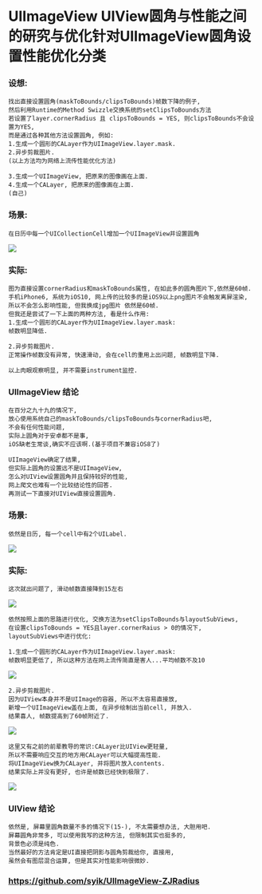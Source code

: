 # UIImageView UIView圆角与性能之间的研究与优化针对UIImageView圆角设置性能优化分类


### 设想:
```
找出直接设置圆角(maskToBounds/clipsToBounds)帧数下降的例子, 
然后利用Runtime的Method Swizzle交换系统的setClipsToBounds方法 
若设置了layer.cornerRadius 且 clipsToBounds = YES, 则clipsToBounds不会设置为YES, 
而是通过各种其他方法设置圆角, 例如:
1.生成一个圆形的CALayer作为UIImageView.layer.mask.
2.异步剪裁图片.
(以上方法均为网络上流传性能优化方法)

3.生成一个UIImageView, 把原来的图像画在上面.
4.生成一个CALayer, 把原来的图像画在上面.
(自己)
```
 
 
### 场景: 
 ```
在日历中每一个UICollectionCell增加一个UIImageView并设置圆角
 ```
 
![](http://osnabh9h1.bkt.clouddn.com/17-7-28/5433917.jpg)

### 实际:
```
图为直接设置cornerRadius和maskToBounds属性, 在如此多的圆角图片下,依然是60帧.
手机iPhone6, 系统为iOS10, 网上传的比较多的是iOS9以上png图片不会触发离屏渲染,
所以不会怎么影响性能, 但我换成jpg图片 依然是60帧.
但我还是尝试了一下上面的两种方法, 看是什么作用:
1.生成一个圆形的CALayer作为UIImageView.layer.mask:
帧数明显降低.

2.异步剪裁图片.
正常操作帧数没有异常, 快速滑动, 会在cell的重用上出问题, 帧数明显下降.

以上肉眼观察明显, 并不需要instrument监控.

```

### UIImageView 结论
```
在百分之九十九的情况下,
放心使用系统自己的maskToBounds/clipsToBounds与cornerRadius吧,
不会有任何性能问题, 
实际上圆角对于安卓都不是事,
iOS缺老生常谈,确实不应该啊.(基于项目不兼容iOS8了)

UIImageView确定了结果, 
但实际上圆角的设置远不是UIImageView,
怎么对UIView设置圆角并且保持较好的性能,
网上爬文也难有一个比较结论性的回答.
再测试一下直接对UIView直接设置圆角.
```

### 场景:
```
依然是日历, 每一个cell中有2个UILabel.
```
![](http://osnabh9h1.bkt.clouddn.com/17-7-28/437301.jpg)

### 实际:
```
这次就出问题了, 滑动帧数直接降到15左右

```
![](http://osnabh9h1.bkt.clouddn.com/17-7-28/98216107.jpg)

```
依然按照上面的思路进行优化, 交换方法为setClipsToBounds与layoutSubViews, 
在设置clipsToBounds = YES且layer.cornerRaius > 0的情况下,
layoutSubViews中进行优化:

1.生成一个圆形的CALayer作为UIImageView.layer.mask:
帧数明显更低了, 所以这种方法在网上流传简直是害人...平均帧数不及10
```
![](http://osnabh9h1.bkt.clouddn.com/17-7-28/10653283.jpg)


```
2.异步剪裁图片.
因为UIView本身并不是UIImage的容器, 所以不太容易直接放, 
新增一个UIImageView盖在上面, 在异步绘制出当前cell, 并放入.
结果喜人, 帧数提高到了60帧附近了.
```
![](http://osnabh9h1.bkt.clouddn.com/17-7-28/35305251.jpg)

```
这里又有之前的前辈教导的常识:CALayer比UIView更轻量, 
所以不需要响应交互的地方用CALayer可以大幅提高性能.
将UIImageView换为CALayer, 并将图片放入contents.
结果实际上并没有更好, 也许是帧数已经快到极限了.
```
![](http://osnabh9h1.bkt.clouddn.com/17-7-28/90589527.jpg)


### UIView 结论
```
依然是, 屏幕里圆角数量不多的情况下(15-), 不太需要想办法, 大胆用吧.
屏幕圆角非常多, 可以使用我写的这种方法, 但限制其实也挺多的,
背景色必须是纯色.
当然最好的方法肯定是UI直接把阴影与圆角剪裁给你, 直接用,
虽然会有图层混合运算, 但是其实对性能影响很微妙.

```

### https://github.com/syik/UIImageView-ZJRadius
